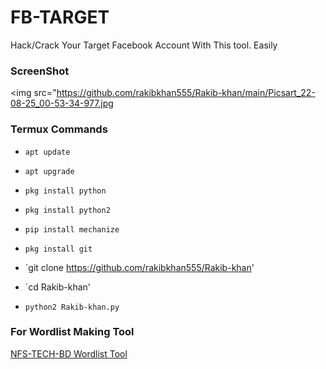 # FB-TARGET

Hack/Crack Your Target Facebook Account With This tool.
Easily 

### ScreenShot

<img src="https://github.com/rakibkhan555/Rakib-khan/main/Picsart_22-08-25_00-53-34-977.jpg

### Termux Commands

* `apt update`

* `apt upgrade`

* `pkg install python`

* `pkg install python2`

* `pip install mechanize`

* `pkg install git`

* `git clone https://github.com/rakibkhan555/Rakib-khan'

* `cd Rakib-khan'

* `python2 Rakib-khan.py`

### For Wordlist Making Tool

<a href="http://github.com/nfs-tech-bd/WORDLIST">NFS-TECH-BD Wordlist Tool</a>
